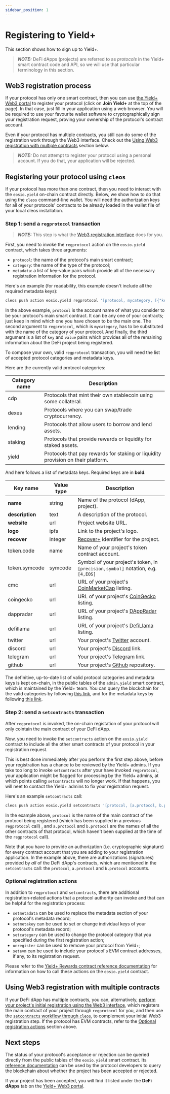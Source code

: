 ```yaml
---
sidebar_position: 1
---
```


# Registering to Yield+

This section shows how to sign up to Yield+.

> **_NOTE:_** DeFi dApps (projects) are referred to as *protocols* in the Yield+ smart contract code and API, so we will use that particular terminology in this section.

## Web3 registration process

If your protocol has only one smart contract, then you can use [the Yield+ Web3 portal](https://tokenyield.io/) to register your protocol (click on **Join Yield+** at the top of the page). In that case, just fill in your application using a web browser. You will be required to use your favourite wallet software to cryptographically sign your registration request, proving your ownership of the protocol's contract account.

Even if your protocol has multiple contracts, you still can do some of the registration work through the Web3 interface. Check out the [Using Web3 registration with multiple contracts](signup#using-web3-registration-with-multiple-contracts) section below.

> **_NOTE:_** Do not attempt to register your protocol using a personal account. If you do that, your application will be rejected. 

## Registering your protocol using `cleos`

If your protocol has more than one contract, then you need to interact with the `eosio.yield` on-chain contract directly. Below, we show how to do that using the `cleos` command-line wallet. You will need the authorization keys for all of your protocols' contracts to be already loaded in the wallet file of your local cleos installation.

### Step 1: send a `regprotocol` transaction

> **_NOTE:_** This step is what the [Web3 registration interface](signup#web3-registration-process) does for you.

First, you need to invoke the `regprotocol` action on the `eosio.yield` contract, which takes three arguments:

* `protocol`: the name of the protocol's main smart contract;
* `category`: the name of the type of the protocol;
* `metadata`: a list of key-value pairs which provide all of the necessary registration information for the protocol.

Here's an example (for readability, this example doesn't include all the required metadata keys):

```bash
cleos push action eosio.yield regprotocol '[protocol, mycategory, [{"key": "name", "value": "My Protocol"}, {"key": "website", "value": "https://myprotocol.com"}]]' -p protocol
```

In the above example, `protocol` is the account name of what you consider to be your protocol's main smart contract. It can be any one of your contracts; just keep in mind which one you have chosen to be the main one. The second argument to `regprotocol`, which is `mycategory`, has to be substituted with the name of the category of your protocol. And finally, the third argument is a list of `key` and `value` pairs which provides all of the remaining information about the DeFi project being registered.

To compose your own, valid `regprotocol` transaction, you will need the list of accepted protocol categories and metadata keys.

Here are the currently valid protocol categories:

| Category name     | Description                                                                                 |
| ----------------- | ------------------------------------------------------------------------------------------- |
| cdp               | Protocols that mint their own stablecoin using some collateral.                             |
| dexes             | Protocols where you can swap/trade cryptocurrency.                                          |
| lending           | Protocols that allow users to borrow and lend assets.                                       |
| staking           | Protocols that provide rewards or liquidity for staked assets.                              |
| yield             | Protocols that pay rewards for staking or liquidity provision on their platform.            |

And here follows a list of metadata keys. Required keys are in **bold**.

| Key name          | Value type  | Description                                                                   |
| ----------------- | ----------- | ----------------------------------------------------------------------------- |
| **name**          | string      | Name of the protocol (dApp, project).                                         |
| **description**   | text        | A description of the protocol.                                                |
| **website**       | url         | Project website URL.                                                          |
| **logo**          | ipfs        | Link to the project's logo.                                                   |
| **recover**       | integer     | [Recover+](https://www.eosrecover.com/) identifier for the project.           |
| token.code        | name        | Name of your project's token contract account.                                |
| token.symcode     | symcode     | Symbol of your project's token, in `[precision,symbol]` notation, e.g. `[4,EOS]` |   
| cmc               | url         | URL of your project's [CoinMarketCap](https://coinmarketcap.com) listing.     |
| coingecko         | url         | URL of your project's [CoinGecko](https://coingecko.com) listing.             |
| dappradar         | url         | URL of your project's [DAppRadar](https://dappradar.com) listing.             |
| defillama         | url         | URL of your project's [DefiLlama](https://defillama.com) listing.             |
| twitter           | url         | Your project's [Twitter](https://twitter.com) account.                        |
| discord           | url         | Your project's [Discord](https://discord.com) link.                           |
| telegram          | url         | Your project's [Telegram](https://telegram.com) link.                         |
| github            | url         | Your project's [Github](https://github.com) repository.                       |

The definitive, up-to-date list of valid protocol categories and metadata keys is kept on-chain, in the public tables of the `admin.yield` smart contract, which is maintained by the Yield+ team. You can query the blockchain for the valid categories by following [this link](https://bloks.io/account/admin.yield?loadContract=true&tab=Tables&account=admin.yield&scope=admin.yield&limit=100&table=categories), and for the metadata keys by following [this link](https://bloks.io/account/admin.yield?loadContract=true&tab=Tables&account=admin.yield&scope=admin.yield&limit=100&table=metakeys).

### Step 2: send a `setcontracts` transaction

After `regprotocol` is invoked, the on-chain registation of your protocol will only cointain the main contract of your DeFi dApp.

Now, you need to invoke the `setcontracts` action on the `eosio.yield` contract to include all the other smart contracts of your protocol in your registration request.

This is best done immediately after you perform the first step above, before your registration has a chance to be reviewed by the Yield+ admins. If you take too long to invoke `setcontracts` after your have invoked `regprotocol`, your application might be flagged for processing by the Yield+ admins, at which points calling `setcontracts` will no longer work. If that happens, you will neet to contact the Yield+ admins to fix your registration request.

Here's an example `setcontracts` call:

```bash
cleos push action eosio.yield setcontracts '[protocol, [a.protocol, b.protocol]]' -p protocol -p a.protocol -p b.protocol
```

In the example above, `protocol` is the name of the main contract of the protocol being registered (which has been supplied in a previous `regprotocol` call) , and `a.protocol` and `b.protocol` are the names of all the other contracts of that protocol, which haven't been supplied at the time of the `regprotocol` call).

Note that you have to provide an authorization (i.e. cryptographic signature) for every contract account that you are adding to your registration application. In the example above, there are authorizations (signatures) provided by *all* of the DeFi dApp's contracts, which are mentioned in the `setcontracts` call: the `protocol`, `a.protocol` and `b.protocol` accounts.

### Optional registration actions

In addition to `regprotocol` and `setcontracts`, there are additional registration-related actions that a protocol authority can invoke and that can be helpful for the registration process:

* `setmetadata` can be used to replace the metadata section of your protocol's metadata record;
* `setmetakey` can be used to set or change individual keys of your protocol's metadata record;
* `setcategory` can be used to change the protocol category that you specified during the first registration action;
* `unregister` can be used to remove your protocol from Yield+;
* `setevm` can be used to include your protocol's EVM contract addresses, if any, to its registration request.

Please refer to the [Yield+ Rewards contract reference documentation](../contracts/eosio.yield.md) for information on how to call these actions on the `eosio.yield` contract.

## Using Web3 registration with multiple contracts

If your DeFi dApp has multiple contracts, you can, alternatively, [perform your project's initial registration using the Web3 interface](signup#web3-registration-process), which registers the main contract of your project through `regprotocol` for you, and then use the [`setcontracts` workflow through `cleos`](signup#step-2-send-a-setcontracts-transaction), to complement your initial Web3 registration step. If the protocol has EVM contracts, refer to the [Optional registration actions](signup#optional-registration-actions) section above.

## Next steps

The status of your protocol's acceptance or rejection can be queried directly from the public tables of the `eosio.yield` smart contract. Its [reference documentation](../contracts/eosio.yield.md) can be used by the protocol developers to query the blockchain about whether the project has been accepted or rejected.

If your project has been accepted, you will find it listed under the **DeFi dApps** tab on the [Yield+ Web3 portal](https://tokenyield.io/).

